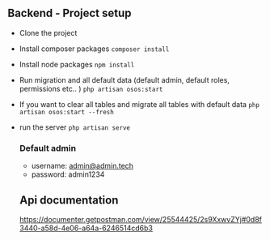 
## Backend - Project setup
- Clone the project 
- Install composer packages `composer install`
- Install node packages `npm install`
- Run migration and all default data (default admin, default roles, permissions etc.. ) `php artisan osos:start`
- If you want to clear all tables and migrate all tables with default data `php artisan osos:start --fresh`
- run the server `php artisan serve`
  
  ### Default admin
  - username: admin@admin.tech
  - password: admin1234

  ## Api documentation
    https://documenter.getpostman.com/view/25544425/2s9XxwvZYj#0d8f3440-a58d-4e06-a64a-6246514cd6b3 


